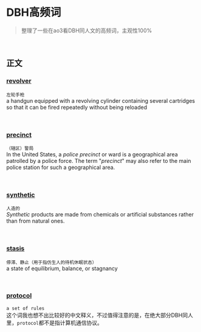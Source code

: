<!-- omit in toc -->
# DBH高频词
> 整理了一些在ao3看DBH同人文的高频词，主观性100%

<br>

## 正文

### [revolver](https://www.collinsdictionary.com/dictionary/english/revolver)
`左轮手枪`<br>
a handgun equipped with a revolving cylinder containing several cartridges so that it can be fired repeatedly without being reloaded

<br>

### [precinct](https://en.wikipedia.org/wiki/Police_precinct)
`（辖区）警局`<br>
In the United States, a *police precinct* or ward is a geographical area patrolled by a police force. The term "*precinct*" may also refer to the main police station for such a geographical area.

<br>

### [synthetic](https://www.collinsdictionary.com/dictionary/english/synthetic)
`人造的`<br>
*Synthetic* products are made from chemicals or artificial substances rather than from natural ones.

<br>

### [stasis](https://www.collinsdictionary.com/dictionary/english/stasis)
`停滞、静止（用于指仿生人的待机休眠状态）`<br>
a state of equilibrium, balance, or stagnancy

<br>

### [protocol](https://www.collinsdictionary.com/dictionary/english/protocol)
`a set of rules`<br>
这个词我也想不出比较好的中文释义，不过值得注意的是，在绝大部分DBH同人里，`protocol`都不是指计算机通信协议。